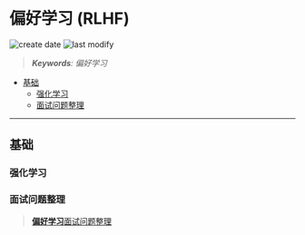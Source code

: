 偏好学习 (RLHF)
===
<!--START_SECTION:badge-->
![create date](https://img.shields.io/static/v1?label=create%20date&message=2025-09-18&label_color=gray&color=lightsteelblue&style=flat-square)
![last modify](https://img.shields.io/static/v1?label=last%20modify&message=2025-09-18%2016%3A07%3A56&label_color=gray&color=thistle&style=flat-square)
<!--END_SECTION:badge-->
<!--info
date: 2025-09-18 16:14:23
toc_title: 偏好学习 (RLHF)
top: false
draft: false
hidden: true
section_number: false
level: 0
tags: [llm_sft]
-->

<!--START_SECTION:keywords-->
> ***Keywords**: 偏好学习*
<!--END_SECTION:keywords-->

<!--START_SECTION:paper_title-->
<!--END_SECTION:paper_title-->

<!--START_SECTION:toc-->
- [基础](#基础)
    - [强化学习](#强化学习)
    - [面试问题整理](#面试问题整理)
<!--END_SECTION:toc-->

---

## 基础

### 强化学习


<!--START_SECTION:keyword-->
<!--keyword_info
name: 'QA'
extra_url: true
-->
### 面试问题整理
> [**偏好学习**面试问题整理](./偏好学习_QA.md)
<!--END_SECTION:keyword-->